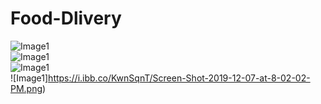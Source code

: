 # Food-Dlivery
![Image1](https://i.ibb.co/PWc9KrD/e92ce484-0885-4389-bbec-d57b9a5e93bc.jpg)  
![Image1](https://i.ibb.co/PWc9KrD/e92ce484-0885-4389-bbec-d57b9a5e93bc.jpg)  
![Image1](https://i.ibb.co/f8nZHSk/57686e35-e975-42bc-afae-94db873a8bf6.jpg)  
![Image1]https://i.ibb.co/KwnSqnT/Screen-Shot-2019-12-07-at-8-02-02-PM.png)  
